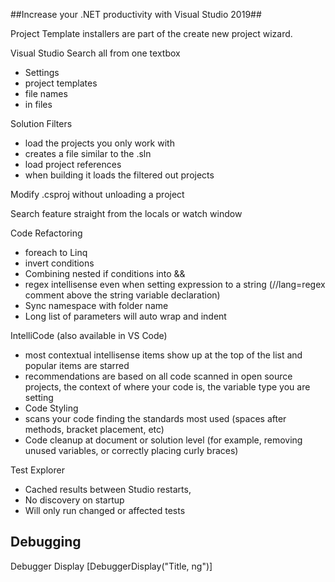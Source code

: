 ##Increase your .NET productivity with Visual Studio 2019##

Project Template installers are part of the create new project wizard.


Visual Studio Search all from one textbox

- Settings
- project templates
- file names
- in files

Solution Filters

 - load the projects you only work with
  - creates a file similar to the .sln
  - load project references
   - when building it loads the filtered out projects

Modify .csproj without unloading a project

Search feature straight from the locals or watch window

Code Refactoring

 - foreach to Linq
 - invert conditions
 - Combining nested if conditions into &&
 - regex intellisense even when setting expression to a string (//lang=regex comment above the string variable declaration)
 - Sync namespace with folder name
 - Long list of parameters will auto wrap and indent

 IntelliCode (also available in VS Code)

  - most contextual intellisense items show up at the top of the list and popular items are starred
  - recommendations are based on all code scanned in open source projects, the context of where your code is, the variable type you are setting
  - Code Styling
   - scans your code finding the standards most used (spaces after methods, bracket placement, etc)
  - Code cleanup at document or solution level (for example, removing unused variables, or correctly placing curly braces)

  Test Explorer

   - Cached results between Studio restarts, 
   - No discovery on startup
   - Will only run changed or affected tests

## Debugging ##
Debugger Display [DebuggerDisplay("Title, ng")]

